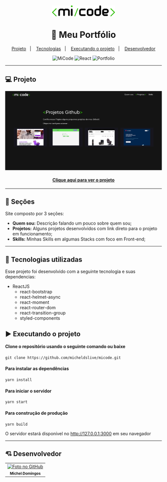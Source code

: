 <p align="center">
  <img src="https://github.com/micheldslive/micode/blob/master/src/assets/images/micode.png" width="40%">
</p>

<h1 align="center">
  📰 Meu Portfólio
</h1>

<p align="center">
  <a href="#-projeto">Projeto</a>&nbsp;&nbsp;&nbsp;|&nbsp;&nbsp;&nbsp;
  <a href="#-tecnologias">Tecnologias</a>&nbsp;&nbsp;&nbsp;|&nbsp;&nbsp;&nbsp;
  <a href="#-executando-o-projeto">Executando o projeto</a>&nbsp;&nbsp;&nbsp;|&nbsp;&nbsp;&nbsp;
  <a href="#-professor(a)">Desenvolvedor</a>
</p>

<p align="center">
  <img alt="MiCode" src="https://img.shields.io/static/v1?label=mi&message=code&color=success&labelColor=grey">
  
  <img alt="React" src="https://img.shields.io/static/v1?label=stack&message=React&color=success&labelColor=grey">
  
  <img alt="Portfolio" src="https://img.shields.io/static/v1?label=portfolio&message=MICODE&color=success&labelColor=grey">
</p>

---

## :computer: Projeto
![Resultado do projeto](src/assets/images/prev.jpg)

<h4 align="center"><a href="https://mi-code.vercel.app/">Clique aqui para ver o projeto</a></h4>

---

## 📌 Seções
Site composto por 3 seções:

- **Quem sou:** Descrição falando um pouco sobre quem sou;
- **Projetos:** Alguns projetos desenvolvidos com link direto para o projeto em funcionamento;
- **Skills:** Minhas Skills em algumas Stacks com foco em Front-end;

---

## :rocket: Tecnologias utilizadas
Esse projeto foi desenvolvido com a seguinte tecnologia e suas dependencias:

- ReactJS
    - react-bootstrap
    - react-helmet-async
    - react-moment
    - react-router-dom
    - react-transition-group
    - styled-components

## :arrow_forward: Executando o projeto

#### Clone o repositório usando o seguinte comando ou baixe

```
git clone https://github.com/micheldslive/micode.git
```

#### Para instalar as dependências

```
yarn install
```

#### Para iniciar o servidor

```
yarn start
```

#### Para construção de produção

```
yarn build
```

O servidor estará disponível no http://127.0.0.1:3000 em seu navegador

---

## 💘 Desenvolvedor<br>
<table>
  <tr>
    <td align="center">
      <a href="https://github.com/micheldslive">
        <img src="https://avatars.githubusercontent.com/u/55795597?v=4" width="100" alt="Foto no GitHub"/><br>
        <sub>
          <b>Michel Domingos</b>
        </sub>
      </a>
    </td>
  </tr>
</table>